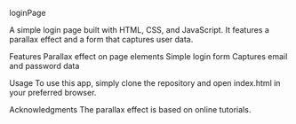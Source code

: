 loginPage

A simple login page built with HTML, CSS, and JavaScript. 
It features a parallax effect and a form that captures user data.

Features
Parallax effect on page elements
Simple login form
Captures email and password data

Usage
To use this app, simply clone the repository and open index.html in your preferred browser.

Acknowledgments
The parallax effect is based on online tutorials.